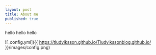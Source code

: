 ```yaml
---
layout: post
title: About me
published: true
---
```

hello hello hello

![_config.yml]({{ https://tludviksson.github.io/Tludvikssonblog.github.io/ }}/images/config.png)

